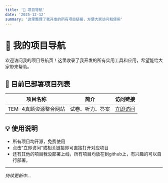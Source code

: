 ```yaml
---
title: '📌 项目导航'
date: '2025-12-12'
summary: '这里整理了我开发的所有项目链接，方便大家访问和使用'
---
```


# 🎯 我的项目导航

欢迎访问我的项目导航页！这里收录了我开发的所有实用工具和应用，希望能给大家带来帮助。

## 🌟 目前已部署项目列表

| 项目名称 | 简介 | 访问链接 |
|:--------:|:----:|:--------:|
| TEM-4真题资源整合网站 | 试卷、听力、答案 | [立即访问](https://tem.jobotek.online/) |


## 💡 使用说明

- 所有项目均开源，免费使用
- 点击"立即访问"或相关链接即可直接打开对应项目
- 还有其他的项目我没部署上线，所有项目均放在到github上，有兴趣的可以自行部署。

---
*持续更新中...*
